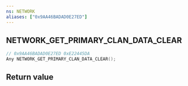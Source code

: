 ```yaml
---
ns: NETWORK
aliases: ["0x9AA46BADAD0E27ED"]
---
```

## NETWORK_GET_PRIMARY_CLAN_DATA_CLEAR

```c
// 0x9AA46BADAD0E27ED 0xE22445DA
Any NETWORK_GET_PRIMARY_CLAN_DATA_CLEAR();
```


## Return value

